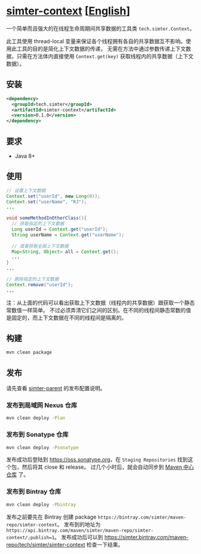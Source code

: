 # [simter-context](https://github.com/simter/simter-context) [[English]]

一个简单而且强大的在线程生命周期间共享数据的工具类 `tech.simter.Context`。

此工具使用 thread-local 变量来保证各个线程拥有各自的共享数据互不影响。使用此工具的目的是简化上下文数据的传递，
无需在方法中通过参数传递上下文数据，只需在方法体内直接使用 `Context.get(key)` 获取线程内的共享数据（上下文数据）。


## 安装

```xml
<dependency>
  <groupId>tech.simter</groupId>
  <artifactId>simter-context</artifactId>
  <version>0.1.0</version>
</dependency>
```

## 要求

- Java 8+

## 使用

```java
// 设置上下文数据
Context.set("userId", new Long(0));
Context.set("userName", "RJ");
...

void someMethodInOtherClass(){
  // 获取指定的上下文数据
  Long userId = Context.get("userId");
  String userName = Context.get("userName");
  
  // 或者获取全部上下文数据
  Map<String, Object> all = Context.get();
  ...
}
...

// 删除指定的上下文数据
Context.remove("userId");
...
```

注：从上面的代码可以看出获取上下文数据（线程内的共享数据）跟获取一个静态常数值一样简单。
不过必须弄清它们之间的区别。在不同的线程间静态常数的值是固定的，而上下文数据在不同的线程间是隔离的。

## 构建

```bash
mvn clean package
```

## 发布

请先查看 [simter-parent] 的发布配置说明。

### 发布到局域网 Nexus 仓库

```bash
mvn clean deploy -Plan
```

### 发布到 Sonatype 仓库

```bash
mvn clean deploy -Psonatype
```

发布成功后登陆到 <https://oss.sonatype.org>，在 `Staging Repositories` 找到这个包，然后将其 close 和 release。
过几个小时后，就会自动同步到 [Maven 中心仓库](http://repo1.maven.org/maven2/tech/simter/simter-context) 了。

### 发布到 Bintray 仓库

```bash
mvn clean deploy -Pbintray
```

发布之前要先在 Bintray 创建 package `https://bintray.com/simter/maven-repo/simter-context`。
发布到的地址为 `https://api.bintray.com/maven/simter/maven-repo/simter-context/;publish=1`。
发布成功后可以到 <https://simter.bintray.com/maven-repo/tech/simter/simter-context> 检查一下结果。


[simter-parent]: https://github.com/simter/simter-parent/blob/master/docs/README.zh-cn.md
[English]: https://github.com/simter/simter-context/blob/master/README.md